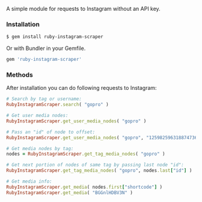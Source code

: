 А simple module for requests to Instagram without an API key.

### Installation

```sh
$ gem install ruby-instagram-scraper
```

Or with Bundler in your Gemfile.

```ruby
gem 'ruby-instagram-scraper'
```

### Methods

After installation you can do following requests to Instagram:

```ruby
# Search by tag or username:
RubyInstagramScraper.search( "gopro" )

# Get user media nodes:
RubyInstagramScraper.get_user_media_nodes( "gopro" )

# Pass an "id" of node to offset:
RubyInstagramScraper.get_user_media_nodes( "gopro", "1259825963188747360" )

# Get media nodes by tag:
nodes = RubyInstagramScraper.get_tag_media_nodes( "gopro" )

# Get next portion of nodes of same tag by passing last node "id":
RubyInstagramScraper.get_tag_media_nodes( "gopro", nodes.last["id"] )

# Get media info:
RubyInstagramScraper.get_media( nodes.first["shortcode"] )
RubyInstagramScraper.get_media( "BGGnlHDBV3N" )
```
